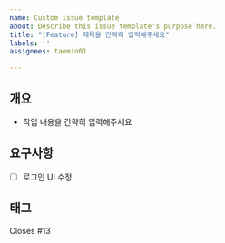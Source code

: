 ```yaml
---
name: Custom issue template
about: Describe this issue template's purpose here.
title: "[Feature] 제목을 간략히 입력해주세요"
labels: ''
assignees: taemin01

---
```


## 개요
- 작업 내용을 간략히 입력해주세요

## 요구사항
- [ ] 로그인 UI 수정

## 태그
Closes #13
